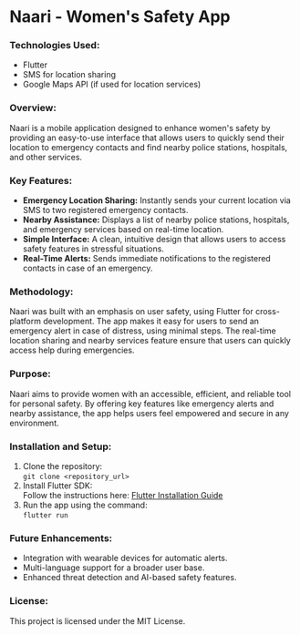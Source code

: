 
# Naari - Women's Safety App

### Technologies Used:
- Flutter
- SMS for location sharing
- Google Maps API (if used for location services)

### Overview:
Naari is a mobile application designed to enhance women's safety by providing an easy-to-use interface that allows users to quickly send their location to emergency contacts and find nearby police stations, hospitals, and other services.

### Key Features:
- **Emergency Location Sharing:** Instantly sends your current location via SMS to two registered emergency contacts.
- **Nearby Assistance:** Displays a list of nearby police stations, hospitals, and emergency services based on real-time location.
- **Simple Interface:** A clean, intuitive design that allows users to access safety features in stressful situations.
- **Real-Time Alerts:** Sends immediate notifications to the registered contacts in case of an emergency.

### Methodology:
Naari was built with an emphasis on user safety, using Flutter for cross-platform development. The app makes it easy for users to send an emergency alert in case of distress, using minimal steps. The real-time location sharing and nearby services feature ensure that users can quickly access help during emergencies.

### Purpose:
Naari aims to provide women with an accessible, efficient, and reliable tool for personal safety. By offering key features like emergency alerts and nearby assistance, the app helps users feel empowered and secure in any environment.

### Installation and Setup:
1. Clone the repository:  
   `git clone <repository_url>`
2. Install Flutter SDK:  
   Follow the instructions here: [Flutter Installation Guide](https://flutter.dev/docs/get-started/install)
3. Run the app using the command:  
   `flutter run`

### Future Enhancements:
- Integration with wearable devices for automatic alerts.
- Multi-language support for a broader user base.
- Enhanced threat detection and AI-based safety features.

### License:
This project is licensed under the MIT License.

